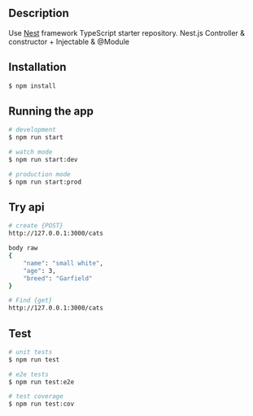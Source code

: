 ## Description
 
 Use [Nest](https://github.com/nestjs/nest) framework TypeScript starter repository.
 Nest.js Controller & constructor + Injectable & @Module
## Installation

```bash
$ npm install
```

## Running the app

```bash
# development
$ npm run start

# watch mode
$ npm run start:dev

# production mode
$ npm run start:prod
```

## Try api 

```bash
# create {POST}
http://127.0.0.1:3000/cats 

body raw 
{
	"name": "small white",
	"age": 3,
	"breed": "Garfield"
}

# Find {get}
http://127.0.0.1:3000/cats


```

## Test

```bash
# unit tests
$ npm run test

# e2e tests
$ npm run test:e2e

# test coverage
$ npm run test:cov
```
